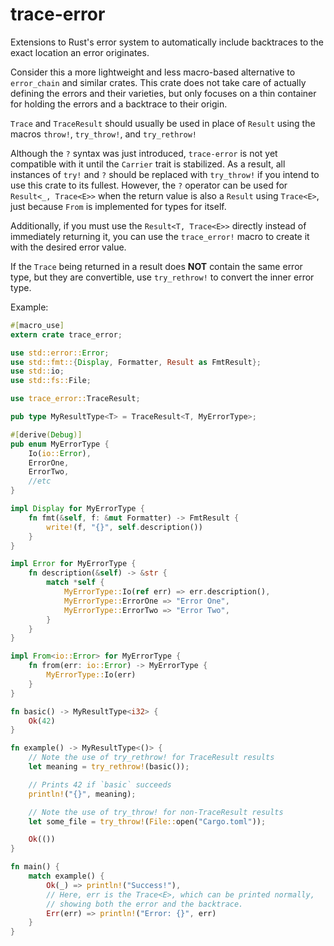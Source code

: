 trace-error
===========

Extensions to Rust's error system to automatically include backtraces
to the exact location an error originates.

Consider this a more lightweight and less macro-based alternative to `error_chain` and similar crates. This crate
does not take care of actually defining the errors and their varieties, but only focuses on a thin container
for holding the errors and a backtrace to their origin.

`Trace` and `TraceResult` should usually be used in place of `Result` using the macros
`throw!`, `try_throw!`, and `try_rethrow!`

Although the `?` syntax was just introduced, `trace-error` is not yet compatible with it until the `Carrier` trait is stabilized. As a result,
all instances of `try!` and `?` should be replaced with `try_throw!` if you intend to use this crate to its fullest. However, the `?` operator
can be used for `Result<_, Trace<E>>` when the return value is also a `Result` using `Trace<E>`, just because `From` is implemented for types for itself.

Additionally, if you must use the `Result<T, Trace<E>>` directly instead of immediately returning it, you can use the `trace_error!` macro to create it with the desired error value.

If the `Trace` being returned in a result does **NOT** contain the same error type, but they are convertible, use `try_rethrow!` to convert the inner error type.

Example:

```rust
#[macro_use]
extern crate trace_error;

use std::error::Error;
use std::fmt::{Display, Formatter, Result as FmtResult};
use std::io;
use std::fs::File;

use trace_error::TraceResult;

pub type MyResultType<T> = TraceResult<T, MyErrorType>;

#[derive(Debug)]
pub enum MyErrorType {
    Io(io::Error),
    ErrorOne,
    ErrorTwo,
    //etc
}

impl Display for MyErrorType {
    fn fmt(&self, f: &mut Formatter) -> FmtResult {
        write!(f, "{}", self.description())
    }
}

impl Error for MyErrorType {
    fn description(&self) -> &str {
        match *self {
            MyErrorType::Io(ref err) => err.description(),
            MyErrorType::ErrorOne => "Error One",
            MyErrorType::ErrorTwo => "Error Two",
        }
    }
}

impl From<io::Error> for MyErrorType {
    fn from(err: io::Error) -> MyErrorType {
        MyErrorType::Io(err)
    }
}

fn basic() -> MyResultType<i32> {
    Ok(42)
}

fn example() -> MyResultType<()> {
    // Note the use of try_rethrow! for TraceResult results
    let meaning = try_rethrow!(basic());

    // Prints 42 if `basic` succeeds
    println!("{}", meaning);

    // Note the use of try_throw! for non-TraceResult results
    let some_file = try_throw!(File::open("Cargo.toml"));

    Ok(())
}

fn main() {
    match example() {
        Ok(_) => println!("Success!"),
        // Here, err is the Trace<E>, which can be printed normally,
        // showing both the error and the backtrace.
        Err(err) => println!("Error: {}", err)
    }
}
```